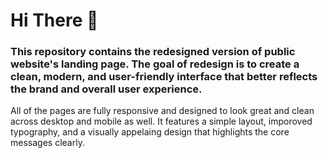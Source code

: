 # Hi There 👋

### This repository contains the redesigned version of public website's landing page. The goal of redesign is to create a **clean, modern, and user-friendly interface** that better reflects the brand and overall user experience.

All of the pages are fully responsive and designed to look great and clean across desktop and mobile as well. It features a simple layout, imporoved typography, and a visually appelaing design that highlights the core messages clearly.